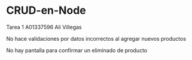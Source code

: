 # CRUD-en-Node
Tarea 1 A01337596 Ali Villegas

No hace validaciones por datos incorrectos al agregar nuevos productos 


No hay pantalla para confirmar un eliminado de producto

